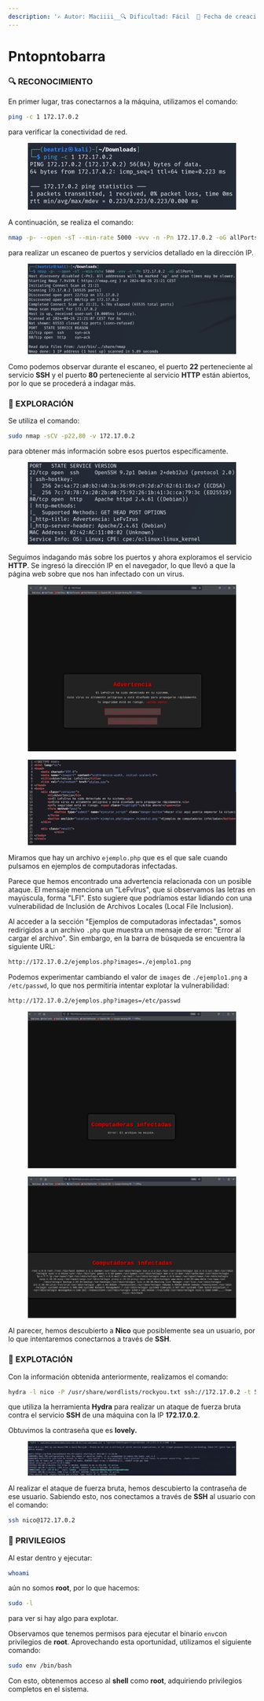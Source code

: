 ```yaml
---
description: '✍️ Autor: Maciiii__🔍 Dificultad: Fácil  📅 Fecha de creación: 19/08/2024'
---
```


# Pntopntobarra

### 🔍 **RECONOCIMIENTO**

En primer lugar, tras conectarnos a la máquina, utilizamos el comando:

```bash
ping -c 1 172.17.0.2
```

para verificar la conectividad de red.

<figure><img src="../../.gitbook/assets/image (512).png" alt=""><figcaption></figcaption></figure>

A continuación, se realiza el comando:

```bash
nmap -p- --open -sT --min-rate 5000 -vvv -n -Pn 172.17.0.2 -oG allPorts
```

para realizar un escaneo de puertos y servicios detallado en la dirección IP.

<figure><img src="../../.gitbook/assets/image (513).png" alt=""><figcaption></figcaption></figure>

Como podemos observar durante el escaneo, el puerto **22** perteneciente al servicio **SSH** y el puerto **80** perteneciente al servicio **HTTP** están abiertos, por lo que se procederá a indagar más.

### 🔎 **EXPLORACIÓN**

Se utiliza el comando:

```bash
sudo nmap -sCV -p22,80 -v 172.17.0.2
```

para obtener más información sobre esos puertos específicamente.

<figure><img src="../../.gitbook/assets/image (514).png" alt=""><figcaption></figcaption></figure>

Seguimos indagando más sobre los puertos y ahora exploramos el servicio **HTTP**. Se ingresó la dirección IP en el navegador, lo que llevó a que la página web sobre que nos han infectado con un virus.

<figure><img src="../../.gitbook/assets/image (515).png" alt=""><figcaption></figcaption></figure>

<figure><img src="../../.gitbook/assets/image (516).png" alt=""><figcaption></figcaption></figure>

Miramos que hay un archivo `ejemplo.php` que es el que sale cuando pulsamos en ejemplos de computadoras infectadas.&#x20;

Parece que hemos encontrado una advertencia relacionada con un posible ataque. El mensaje menciona un "LeFvIrus", que si observamos las letras en mayúscula, forma "LFI". Esto sugiere que podríamos estar lidiando con una vulnerabilidad de Inclusión de Archivos Locales (Local File Inclusion).

Al acceder a la sección "Ejemplos de computadoras infectadas", somos redirigidos a un archivo `.php` que muestra un mensaje de error: "Error al cargar el archivo". Sin embargo, en la barra de búsqueda se encuentra la siguiente URL:

```bash
http://172.17.0.2/ejemplos.php?images=./ejemplo1.png
```

Podemos experimentar cambiando el valor de `images` de `./ejemplo1.png` a `/etc/passwd`, lo que nos permitiría intentar explotar la vulnerabilidad:

```bash
http://172.17.0.2/ejemplos.php?images=/etc/passwd
```

<figure><img src="../../.gitbook/assets/image (517).png" alt=""><figcaption></figcaption></figure>

<figure><img src="../../.gitbook/assets/image (519).png" alt=""><figcaption></figcaption></figure>

Al parecer, hemos descubierto a **Nico** que posiblemente sea un usuario, por lo que intentaremos conectarnos a través de **SSH**.

### 🚀 **EXPLOTACIÓN**

Con la información obtenida anteriormente, realizamos el comando:

```bash
hydra -l nico -P /usr/share/wordlists/rockyou.txt ssh://172.17.0.2 -t 5
```

que utiliza la herramienta **Hydra** para realizar un ataque de fuerza bruta contra el servicio **SSH** de una máquina con la IP **172.17.0.2**.&#x20;

Obtuvimos la contraseña que es **lovely.**

<figure><img src="../../.gitbook/assets/image (371).png" alt=""><figcaption></figcaption></figure>

Al realizar el ataque de fuerza bruta, hemos descubierto la contraseña de ese usuario. Sabiendo esto, nos conectamos a través de **SSH** al usuario con el comando:

```bash
ssh nico@172.17.0.2
```

### 🔐 **PRIVILEGIOS**

Al estar dentro y ejecutar:

```bash
whoami
```

aún no somos **root**, por lo que hacemos:

```bash
sudo -l
```

para ver si hay algo para explotar.

&#x20;Observamos que tenemos permisos para ejecutar el binario `env`con privilegios de **root**. Aprovechando esta oportunidad, utilizamos el siguiente comando:

```bash
sudo env /bin/bash
```

Con esto, obtenemos acceso al **shell** como **root**, adquiriendo privilegios completos en el sistema.

